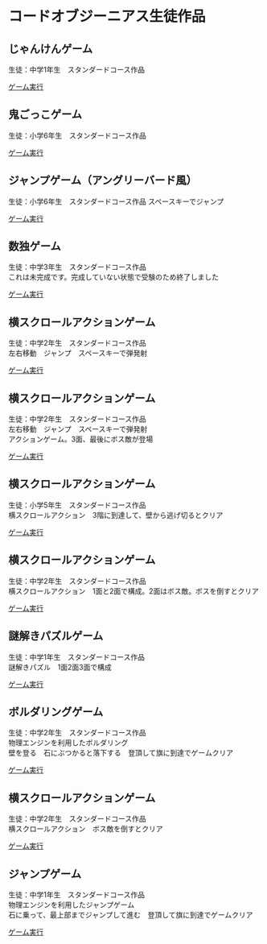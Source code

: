 # コードオブジーニアス生徒作品

## じゃんけんゲーム
生徒：中学1年生　スタンダードコース作品

[ゲーム実行](./js-janken/public_html/index.html)  

## 鬼ごっこゲーム
生徒：小学6年生　スタンダードコース作品

[ゲーム実行](./js-onigokko/public_html/index.html)  


## ジャンプゲーム（アングリーバード風）
生徒：小学6年生　スタンダードコース作品
スペースキーでジャンプ

[ゲーム実行](./js-sena/public_html/index.html)  


## 数独ゲーム
生徒：中学3年生　スタンダードコース作品  
これは未完成です。完成していない状態で受験のため終了しました  

[ゲーム実行](./js-sudoku/public_html/index.html)  


## 横スクロールアクションゲーム  
生徒：中学2年生　スタンダードコース作品  
左右移動　ジャンプ　スペースキーで弾発射  

[ゲーム実行](./js-yuki/public_html/index.html)  


## 横スクロールアクションゲーム
生徒：中学2年生　スタンダードコース作品  
左右移動　ジャンプ　スペースキーで弾発射  
アクションゲーム。3面、最後にボス敵が登場  

[ゲーム実行](./js-yota/public_html/index.html)  


## 横スクロールアクションゲーム
生徒：小学5年生　スタンダードコース作品  
横スクロールアクション　3階に到達して、壁から逃げ切るとクリア  

[ゲーム実行](./js-toshia/public_html/index.html)  

## 横スクロールアクションゲーム
生徒：中学2年生　スタンダードコース作品  
横スクロールアクション　1面と2面で構成。2面はボス敵。ボスを倒すとクリア

[ゲーム実行](./js-takuto/public_html/index.html)  

## 謎解きパズルゲーム
生徒：中学1年生　スタンダードコース作品  
謎解きパズル　1面2面3面で構成  

[ゲーム実行](./js-iro/public_html/index.html)  

## ボルダリングゲーム
生徒：中学2年生　スタンダードコース作品  
物理エンジンを利用したボルダリング  
壁を登る　石にぶつかると落下する　登頂して旗に到達でゲームクリア  

[ゲーム実行](./js-bouldering/public_html/index.html)  

## 横スクロールアクションゲーム
生徒：中学2年生　スタンダードコース作品  
横スクロールアクション　ボス敵を倒すとクリア  

[ゲーム実行](./js-045/public_html/index.html)  

## ジャンプゲーム
生徒：中学1年生　スタンダードコース作品  
物理エンジンを利用したジャンプゲーム  
石に乗って、最上部までジャンプして進む　登頂して旗に到達でゲームクリア  

[ゲーム実行](./js-044/public_html/index.html)  

